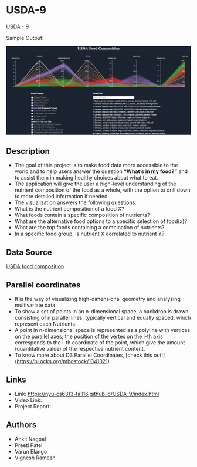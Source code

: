 # USDA-9
USDA - 9


Sample Output: 

![Alt text](https://github.com/NYU-CS6313-Fall16/USDA-9/blob/master/Screenshot.png "Nutrient Visualization") 

## Description
* The goal of this project is to make food data more accessible to the world and to help users answer the question **“What’s in my food?”** and to assist them in making healthy choices about what to eat. 
* The application will give the user a high-level understanding of the nutrient composition of the food as a whole, with the option to drill down to more detailed information if needed. 
* The visualization answers the following questions: 
 * What is the nutrient composition of a food X?
 * What foods contain a specific composition of nutrients? 
 * What are the alternative food options to a specific selection of food(x)? 
 * What are the top foods containing a combination of nutrients?
 * In a specific food group, Is nutrient X correlated to nutrient Y?



## Data Source
[USDA food composition](https://ndb.nal.usda.gov/ndb/search/list)

## Parallel coordinates
* It is the way of visualizing high-dimensional geometry and analyzing multivariate data.
* To show a set of points in an n-dimensional space, a backdrop is drawn consisting of n parallel lines, typically vertical and equally spaced, which represent each Nutrients. 
* A point in n-dimensional space is represented as a polyline with vertices on the parallel axes; the position of the vertex on the i-th axis corresponds to the i-th coordinate of the point, which give the amount (quantitative value) of the respective nutrient content. 
* To know more about D3 Parallel Coordinates, [check this out!] (https://bl.ocks.org/mbostock/1341021)


## Links

* Link: https://nyu-cs6313-fall16.github.io/USDA-9/index.html
* Video Link:
* Project Report:

## Authors

* Ankit Nagpal
* Preeti Patel
* Varun Elango
* Vignesh Ramesh

